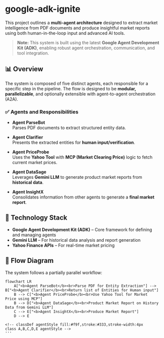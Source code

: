 # google-adk-ignite

This project outlines a **multi-agent architecture** designed to extract market intelligence from PDF documents and produce insightful market reports using both human-in-the-loop input and advanced AI tools.

> **Note:** This system is built using the latest **Google Agent Development Kit (ADK)**, enabling robust agent orchestration, communication, and tool integration.

## 📊 Overview

The system is composed of five distinct agents, each responsible for a specific step in the pipeline. The flow is designed to be **modular, parallelizable**, and optionally extensible with agent-to-agent orchestration (A2A).

### ✅ Agents and Responsibilities

- **Agent ParseBot**  
  Parses PDF documents to extract structured entity data.

- **Agent Clarifier**  
  Presents the extracted entities for **human input/verification**.

- **Agent PriceProbe**  
  Uses the **Yahoo Tool** with **MCP (Market Clearing Price)** logic to fetch current market prices.

- **Agent DataSage**  
  Leverages **Gemini LLM** to generate product market reports from **historical data**.

- **Agent InsightX**  
  Consolidates information from other agents to generate a **final market report**.

## 🧰 Technology Stack

- **Google Agent Development Kit (ADK)** – Core framework for defining and managing agents  
- **Gemini LLM** – For historical data analysis and report generation  
- **Yahoo Finance APIs** – For real-time market pricing  

## 🔀 Flow Diagram

The system follows a partially parallel workflow:

```mermaid
flowchart LR
    A["<b>Agent ParseBot</b><br>Parse PDF for Entity Extraction"] --> B["<b>Agent Clarifier</b><br>Return list of Entities for Human input"]
    B --> C["<b>Agent PriceProbe</b><br>Use Yahoo Tool for Market Price using MCP"]
    B --> D["<b>Agent DataSage</b><br>Product Market Report on History Data from Gemini LLM"]
    C --> E["<b>Agent InsightX</b><br>Produce Market Report"]
    D --> E

<!-- classDef agentStyle fill:#f9f,stroke:#333,stroke-width:4px
class A,B,C,D,E agentStyle -->
'''